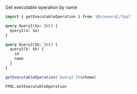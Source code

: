 Get executable operation by name

```javascript
import { getExecutableOperation } from '@browserql/fpql'
```

```graphql
query Query1($a: Int) {
  query1(a: $a)
}

query Query2($b: Int) {
  query2(b: $b) {
    id
    name
  }
}
```

```javascript
getExecutableOperation('Query2')(schema)
```

```snapshot
FPQL.GetExecutableOperation
```
